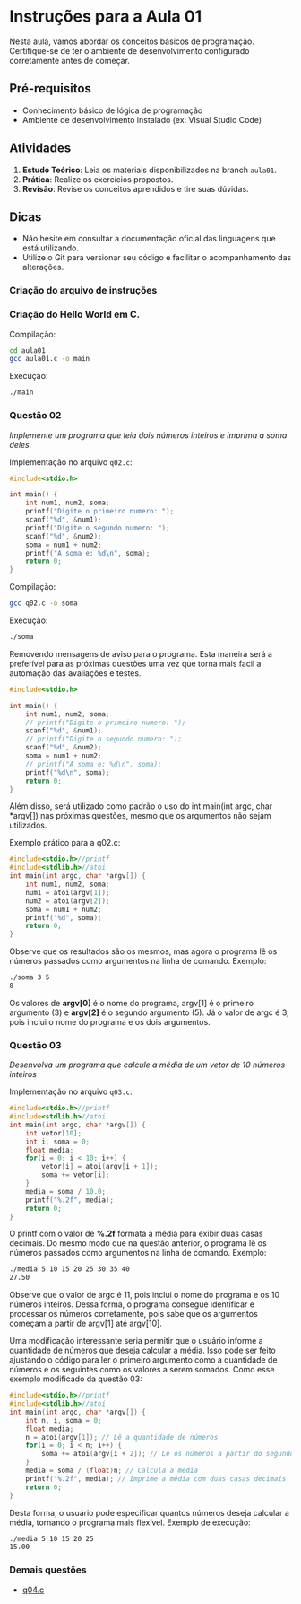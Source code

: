 # Instruções para a Aula 01

Nesta aula, vamos abordar os conceitos básicos de programação. Certifique-se de ter o ambiente de desenvolvimento configurado corretamente antes de começar.

## Pré-requisitos

- Conhecimento básico de lógica de programação
- Ambiente de desenvolvimento instalado (ex: Visual Studio Code)

## Atividades

1. **Estudo Teórico**: Leia os materiais disponibilizados na branch `aula01`.
2. **Prática**: Realize os exercícios propostos.
3. **Revisão**: Revise os conceitos aprendidos e tire suas dúvidas.

## Dicas

- Não hesite em consultar a documentação oficial das linguagens que está utilizando.
- Utilize o Git para versionar seu código e facilitar o acompanhamento das alterações.

### Criação do arquivo de instruções
###  Criação do Hello World em C.

Compilação:
```bash
cd aula01
gcc aula01.c -o main
```

Execução:
```bash
./main
```

### Questão 02

*Implemente um programa que leia dois números inteiros e imprima a soma deles.*

Implementação no arquivo `q02.c`:

```c
#include<stdio.h>

int main() {
    int num1, num2, soma;
    printf("Digite o primeiro numero: ");
    scanf("%d", &num1);
    printf("Digite o segundo numero: ");
    scanf("%d", &num2);
    soma = num1 + num2;
    printf("A soma e: %d\n", soma);
    return 0;
}
```

Compilação:
```bash
gcc q02.c -o soma
```
Execução:
```bash
./soma
```

Removendo mensagens de aviso para o programa. Esta maneira será a preferível para as próximas questões uma vez que torna mais facil a automação das avaliações e testes.

```c
#include<stdio.h>

int main() {
    int num1, num2, soma;
    // printf("Digite o primeiro numero: ");
    scanf("%d", &num1);
    // printf("Digite o segundo numero: ");
    scanf("%d", &num2);
    soma = num1 + num2;
    // printf("A soma e: %d\n", soma);
    printf("%d\n", soma);
    return 0;
}
```

Além disso, será utilizado como padrão o uso do int main(int argc, char *argv[]) nas próximas questões, mesmo que os argumentos não sejam utilizados.

Exemplo prático para a q02.c:
```c
#include<stdio.h>//printf
#include<stdlib.h>//atoi
int main(int argc, char *argv[]) {
    int num1, num2, soma;
    num1 = atoi(argv[1]);
    num2 = atoi(argv[2]);
    soma = num1 + num2;
    printf("%d", soma);
    return 0;
}
```

Observe que os resultados são os mesmos, mas agora o programa lê os números passados como argumentos na linha de comando. Exemplo:
```bash
./soma 3 5
8
```
Os valores de **argv[0]** é o nome do programa, argv[1] é o primeiro argumento (3) e **argv[2]** é o segundo argumento (5). Já o valor de argc é 3, pois inclui o nome do programa e os dois argumentos.

### Questão 03
*Desenvolva um programa que calcule a média de um vetor de 10 números inteiros*

Implementação no arquivo `q03.c`:

```c
#include<stdio.h>//printf
#include<stdlib.h>//atoi
int main(int argc, char *argv[]) {
    int vetor[10];
    int i, soma = 0;
    float media;
    for(i = 0; i < 10; i++) {
        vetor[i] = atoi(argv[i + 1]);
        soma += vetor[i];
    }
    media = soma / 10.0;
    printf("%.2f", media);
    return 0;
}
```

O printf com o valor de **%.2f** formata a média para exibir duas casas decimais. Do mesmo modo que na questão anterior, o programa lê os números passados como argumentos na linha de comando. Exemplo:
```bash
./media 5 10 15 20 25 30 35 40
27.50
```

Observe que o valor de argc é 11, pois inclui o nome do programa e os 10 números inteiros. Dessa forma, o programa consegue identificar e processar os números corretamente, pois sabe que os argumentos começam a partir de argv[1] até argv[10].

Uma modificação interessante seria permitir que o usuário informe a quantidade de números que deseja calcular a média. Isso pode ser feito ajustando o código para ler o primeiro argumento como a quantidade de números e os seguintes como os valores a serem somados. Como esse exemplo modificado da questão 03:

```c
#include<stdio.h>//printf
#include<stdlib.h>//atoi
int main(int argc, char *argv[]) {
    int n, i, soma = 0;
    float media;
    n = atoi(argv[1]); // Lê a quantidade de números
    for(i = 0; i < n; i++) {
        soma += atoi(argv[i + 2]); // Lê os números a partir do segundo argumento
    }
    media = soma / (float)n; // Calcula a média
    printf("%.2f", media); // Imprime a média com duas casas decimais
    return 0;
}
```

Desta forma, o usuário pode especificar quantos números deseja calcular a média, tornando o programa mais flexível. Exemplo de execução:
```bash
./media 5 10 15 20 25
15.00
```

### Demais questões

+ [q04.c](q04.c)